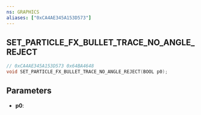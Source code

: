 ```yaml
---
ns: GRAPHICS
aliases: ["0xCA4AE345A153D573"]
---
```

## SET_PARTICLE_FX_BULLET_TRACE_NO_ANGLE_REJECT

```c
// 0xCA4AE345A153D573 0x64BA4648
void SET_PARTICLE_FX_BULLET_TRACE_NO_ANGLE_REJECT(BOOL p0);
```


## Parameters
* **p0**: 

